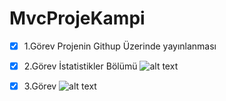 # MvcProjeKampi
- [x] 1.Görev Projenin Githup Üzerinde yayınlanması
- [x] 2.Görev İstatistikler Bölümü
![alt text](https://github.com/ugurtasli/MvcProjeKampi/blob/master/doc/gorev%201.png?raw=true)
- [x] 3.Görev
![alt text](https://github.com/ugurtasli/MvcProjeKampi/blob/master/doc/odev3.png?raw=true)






